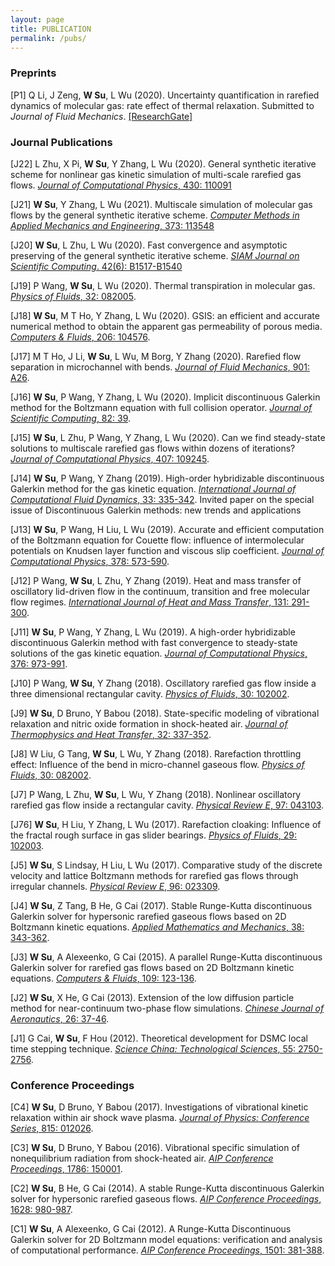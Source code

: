 ```yaml
---
layout: page
title: PUBLICATION
permalink: /pubs/
---
```


### Preprints


[P1] Q Li, J Zeng, **W Su**, L Wu (2020). Uncertainty quantification in rarefied dynamics of molecular gas: rate effect of thermal relaxation. Submitted to *Journal of Fluid Mechanics*. [[ResearchGate]](https://www.researchgate.net/publication/348899871_Uncertainty_quantification_in_rarefied_dynamics_of_molecular_gas_rate_effect_of_thermal_relaxation)

### Journal Publications

[J22] L Zhu, X Pi, **W Su**, Y Zhang, L Wu (2020). General synthetic iterative scheme for nonlinear gas kinetic simulation of multi-scale rarefied gas flows. [*Journal of Computational Physics*, 430: 110091](https://www.sciencedirect.com/science/article/pii/S0021999120308652) 

[J21] **W Su**, Y Zhang, L Wu (2021). Multiscale simulation of molecular gas flows by the general synthetic iterative scheme. [*Computer Methods in Applied Mechanics and Engineering*, 373: 113548](https://www.sciencedirect.com/science/article/pii/S0045782520307337?via%3Dihub)

[J20] **W Su**, L Zhu, L Wu (2020). Fast convergence and asymptotic preserving of the general synthetic iterative scheme. [*SIAM Journal on Scientific Computing*. 42(6): B1517-B1540](https://epubs.siam.org/doi/abs/10.1137/20M132691X)

[J19] P Wang, **W Su**, L Wu (2020). Thermal transpiration in molecular gas. [*Physics of Fluids*, 32: 082005](https://doi.org/10.1063/5.0018505).

[J18] **W Su**, M T Ho, Y Zhang, L Wu (2020). GSIS: an efficient and accurate numerical method to obtain the apparent gas permeability of porous media. [*Computers & Fluids*, 206: 104576](https://doi.org/10.1016/j.compfluid.2020.104576).

[J17] M T Ho, J Li, **W Su**, L Wu, M Borg, Y Zhang (2020). Rarefied flow separation in microchannel with bends. [*Journal of Fluid Mechanics*, 901: A26](https://doi.org/10.1017/jfm.2020.585).

[J16] **W Su**, P Wang, Y Zhang, L Wu (2020). Implicit discontinuous Galerkin method for the Boltzmann equation with full collision operator. [*Journal of Scientific Computing*, 82: 39](https://doi.org/10.1007/s10915-020-01139-7).

[J15] **W Su**, L Zhu, P Wang, Y Zhang, L Wu (2020). Can we find steady-state solutions to multiscale rarefied gas flows within dozens of iterations?  [*Journal of Computational Physics*, 407: 109245](https://doi.org/10.1016/j.jcp.2020.109245).

[J14] **W Su**, P Wang, Y Zhang (2019). High-order hybridizable discontinuous Galerkin method for the gas kinetic equation. [*International Journal of Computational Fluid Dynamics*, 33: 335-342](https://doi.org/10.1080/10618562.2019.1666110). Invited paper on the special issue of Discontinuous Galerkin methods: new trends and applications

[J13] **W Su**, P Wang, H Liu, L Wu (2019). Accurate and efficient computation of the Boltzmann equation for Couette flow: influence of intermolecular potentials on Knudsen layer function and viscous slip coefficient. [*Journal of Computational Physics*, 378: 573-590](https://doi.org/10.1016/j.jcp.2018.11.015).

[J12] P Wang, **W Su**, L Zhu, Y Zhang (2019). Heat and mass transfer of oscillatory lid-driven flow in the continuum, transition and free molecular flow regimes.  [*International Journal of Heat and Mass Transfer*, 131: 291-300](https://doi.org/10.1016/j.ijheatmasstransfer.2018.11.060).

[J11] **W Su**, P Wang, Y Zhang, L Wu (2019). A high-order hybridizable discontinuous Galerkin method with fast convergence to steady-state solutions of the gas kinetic equation. [*Journal of Computational Physics*, 376: 973-991](https://doi.org/10.1016/j.jcp.2018.08.050).

[J10] P Wang, **W Su**, Y Zhang (2018). Oscillatory rarefied gas flow inside a three dimensional rectangular cavity.  [*Physics of Fluids*, 30: 102002](https://doi.org/10.1063/1.5052253).

[J9] **W Su**, D Bruno, Y Babou (2018). State-specific modeling of vibrational relaxation and nitric oxide formation in shock-heated air. [*Journal of Thermophysics and Heat Transfer*, 32: 337-352](https://doi.org/10.2514/1.T5271).

[J8] W Liu, G Tang, **W Su**, L Wu, Y Zhang (2018). Rarefaction throttling effect: Influence of the bend in micro-channel gaseous flow.  [*Physics of Fluids*, 30: 082002](https://doi.org/10.1063/1.5037430).

[J7] P Wang, L Zhu, **W Su**, L Wu, Y Zhang (2018). Nonlinear oscillatory rarefied gas flow inside a rectangular cavity.  [*Physical Review E*, 97: 043103](https://doi.org/10.1103/PhysRevE.97.043103).

[J76] **W Su**, H Liu, Y Zhang, L Wu (2017). Rarefaction cloaking: Influence of the fractal rough surface in gas slider bearings.  [*Physics of Fluids*, 29: 102003](https://doi.org/10.1063/1.4999696).

[J5] **W Su**, S Lindsay, H Liu, L Wu (2017). Comparative study of the discrete velocity and lattice Boltzmann methods for rarefied gas flows through irregular channels. [*Physical Review E*, 96: 023309](https://doi.org/10.1103/PhysRevE.96.023309).

[J4] **W Su**, Z Tang, B He, G Cai (2017). Stable Runge-Kutta discontinuous Galerkin solver for hypersonic rarefied gaseous flows based on 2D Boltzmann kinetic equations. [*Applied Mathematics and Mechanics*, 38: 343-362](https://doi.org/10.1007/s10483-017-2177-8).

[J3] **W Su**, A Alexeenko, G Cai (2015). A parallel Runge-Kutta discontinuous Galerkin solver for rarefied gas flows based on 2D Boltzmann kinetic equations.  [*Computers & Fluids*, 109: 123-136](https://doi.org/10.1016/j.compfluid.2014.12.015).

[J2] **W Su**, X He, G Cai (2013). Extension of the low diffusion particle method for near-continuum two-phase flow simulations.  [*Chinese Journal of Aeronautics*, 26: 37-46](https://doi.org/10.1016/j.cja.2012.12.010).

[J1] G Cai, **W Su**, F Hou (2012). Theoretical development for DSMC local time stepping technique. [*Science China: Technological Sciences*, 55: 2750-2756](https://doi.org/10.1007/s11431-012-4913-7).

### Conference Proceedings
[C4] **W Su**, D Bruno, Y Babou (2017). Investigations of vibrational kinetic relaxation within air shock wave plasma. [*Journal of Physics: Conference Series*, 815: 012026](https://doi.org/10.1088/1742-6596/815/1/012026).

[C3] **W Su**, D Bruno, Y Babou (2016). Vibrational specific simulation of nonequilibrium radiation from shock-heated air.  [*AIP Conference Proceedings*, 1786: 150001](https://doi.org/10.1063/1.4967642).

[C2] **W Su**, B He, G Cai (2014). A stable Runge-Kutta discontinuous Galerkin solver for hypersonic rarefied gaseous flows. [*AIP Conference Proceedings*, 1628: 980-987](https://doi.org/10.1063/1.4902700).

[C1] **W Su**, A Alexeenko, G Cai (2012). A Runge-Kutta Discontinuous Galerkin solver for 2D Boltzmann model equations: verification and analysis of computational performance. [*AIP Conference Proceedings*, 1501: 381-388](https://doi.org/10.1063/1.4769547).
